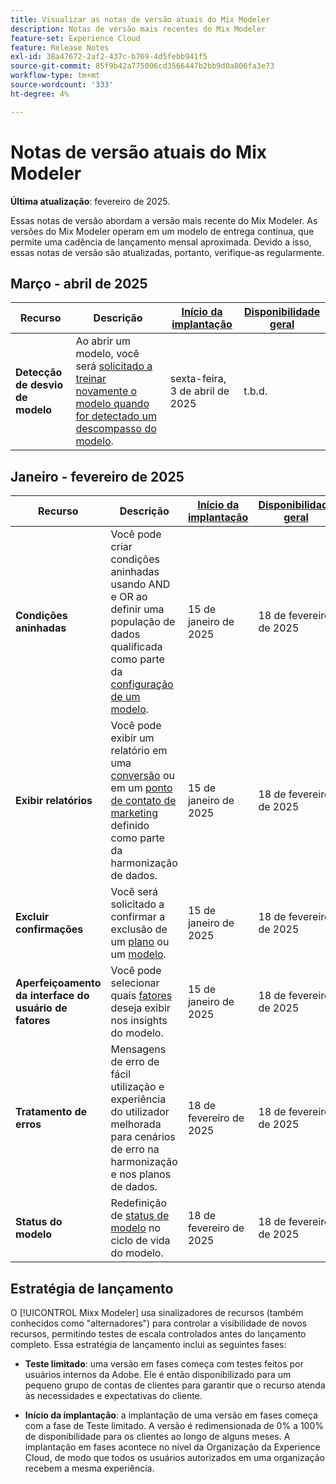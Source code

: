 ```yaml
---
title: Visualizar as notas de versão atuais do Mix Modeler
description: Notas de versão mais recentes do Mix Modeler
feature-set: Experience Cloud
feature: Release Notes
exl-id: 38a47672-2af2-437c-b769-4d5febb941f5
source-git-commit: 85f9b42a775006cd3566447b2bb9d0a806fa3e73
workflow-type: tm+mt
source-wordcount: '333'
ht-degree: 4%

---
```


# Notas de versão atuais do Mix Modeler

**Última atualização**: fevereiro de 2025.

Essas notas de versão abordam a versão mais recente do Mix Modeler. As versões do Mix Modeler operam em um modelo de entrega contínua, que permite uma cadência de lançamento mensal aproximada. Devido a isso, essas notas de versão são atualizadas, portanto, verifique-as regularmente.

## Março - abril de 2025

| Recurso | Descrição | [Início da implantação](#release-strategy) | [Disponibilidade geral](#release-strategy) |
|---|---|---|---|
| **Detecção de desvio de modelo** | Ao abrir um modelo, você será [solicitado a treinar novamente o modelo quando for detectado um descompasso do modelo](/help/models/insights.md#model-drift). | sexta-feira, 3 de abril de 2025 | t.b.d. |


## Janeiro - fevereiro de 2025

| Recurso | Descrição | [Início da implantação](#release-strategy) | [Disponibilidade geral](#release-strategy) |
|---|---|---|---|
| **Condições aninhadas** | Você pode criar condições aninhadas usando AND e OR ao definir uma população de dados qualificada como parte da [configuração de um modelo](/help/models/build.md#configure). | 15 de janeiro de 2025 | 18 de fevereiro de 2025 |
| **Exibir relatórios** | Você pode exibir um relatório em uma [conversão](/help/harmonize-data/conversions.md#view-report) ou em um [ponto de contato de marketing](/help/harmonize-data/marketing-touchpoints.md#view-report) definido como parte da harmonização de dados. | 15 de janeiro de 2025 | 18 de fevereiro de 2025 |
| **Excluir confirmações** | Você será solicitado a confirmar a exclusão de um [plano](/help/plans/overview.md#delete-plans) ou um [modelo](/help/models/overview.md#delete-models). | 15 de janeiro de 2025 | 18 de fevereiro de 2025 |
| **Aperfeiçoamento da interface do usuário de fatores** | Você pode selecionar quais [fatores](/help/models/insights.md#factors-beta) deseja exibir nos insights do modelo. | 15 de janeiro de 2025 | 18 de fevereiro de 2025 |
| **Tratamento de erros** | Mensagens de erro de fácil utilização e experiência do utilizador melhorada para cenários de erro na harmonização e nos planos de dados. | 18 de fevereiro de 2025 | 18 de fevereiro de 2025 |
| **Status do modelo** | Redefinição de [status de modelo](/help/models/overview.md#manage-models) no ciclo de vida do modelo. | 18 de fevereiro de 2025 | 18 de fevereiro de 2025 |


## Estratégia de lançamento

O [!UICONTROL Mixx Modeler] usa sinalizadores de recursos (também conhecidos como &quot;alternadores&quot;) para controlar a visibilidade de novos recursos, permitindo testes de escala controlados antes do lançamento completo. Essa estratégia de lançamento inclui as seguintes fases:

* **Teste limitado**: uma versão em fases começa com testes feitos por usuários internos da Adobe. Ele é então disponibilizado para um pequeno grupo de contas de clientes para garantir que o recurso atenda às necessidades e expectativas do cliente.

* **Início da implantação**: a implantação de uma versão em fases começa com a fase de Teste limitado. A versão é redimensionada de 0% a 100% de disponibilidade para os clientes ao longo de alguns meses. A implantação em fases acontece no nível da Organização da Experience Cloud, de modo que todos os usuários autorizados em uma organização recebem a mesma experiência.
